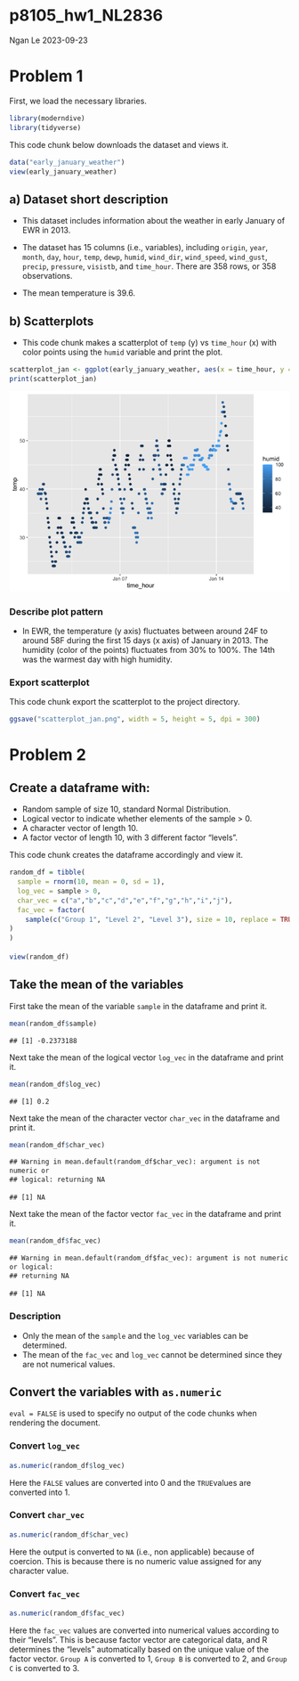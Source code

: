 p8105_hw1_NL2836
================
Ngan Le
2023-09-23

# Problem 1

First, we load the necessary libraries.

``` r
library(moderndive)
library(tidyverse)
```

This code chunk below downloads the dataset and views it.

``` r
data("early_january_weather")
view(early_january_weather)
```

## a) Dataset short description

- This dataset includes information about the weather in early January
  of EWR in 2013.

- The dataset has 15 columns (i.e., variables), including `origin`,
  `year`, `month`, `day`, `hour`, `temp`, `dewp`, `humid`, `wind_dir`,
  `wind_speed`, `wind_gust`, `precip`, `pressure`, `visistb`, and
  `time_hour`. There are 358 rows, or 358 observations.

- The mean temperature is 39.6.

## b) Scatterplots

- This code chunk makes a scatterplot of `temp` (y) vs `time_hour` (x)
  with color points using the `humid` variable and print the plot.

``` r
scatterplot_jan <- ggplot(early_january_weather, aes(x = time_hour, y = temp, color = humid)) + geom_point()
print(scatterplot_jan)
```

![](p8105_hw1_NL2836_files/figure-gfm/scatterplot%20temp/time_hour-1.png)<!-- -->

### Describe plot pattern

- In EWR, the temperature (y axis) fluctuates between around 24F to
  around 58F during the first 15 days (x axis) of January in 2013. The
  humidity (color of the points) fluctuates from 30% to 100%. The 14th
  was the warmest day with high humidity.

### Export scatterplot

This code chunk export the scatterplot to the project directory.

``` r
ggsave("scatterplot_jan.png", width = 5, height = 5, dpi = 300)
```

# Problem 2

## Create a dataframe with:

- Random sample of size 10, standard Normal Distribution.
- Logical vector to indicate whether elements of the sample \> 0.
- A character vector of length 10.
- A factor vector of length 10, with 3 different factor “levels”.

This code chunk creates the dataframe accordingly and view it.

``` r
random_df = tibble(
  sample = rnorm(10, mean = 0, sd = 1),
  log_vec = sample > 0,
  char_vec = c("a","b","c","d","e","f","g","h","i","j"),
  fac_vec = factor(
    sample(c("Group 1", "Level 2", "Level 3"), size = 10, replace = TRUE),
)
)

view(random_df)
```

## Take the mean of the variables

First take the mean of the variable `sample` in the dataframe and print
it.

``` r
mean(random_df$sample)
```

    ## [1] -0.2373188

Next take the mean of the logical vector `log_vec` in the dataframe and
print it.

``` r
mean(random_df$log_vec)
```

    ## [1] 0.2

Next take the mean of the character vector `char_vec` in the dataframe
and print it.

``` r
mean(random_df$char_vec)
```

    ## Warning in mean.default(random_df$char_vec): argument is not numeric or
    ## logical: returning NA

    ## [1] NA

Next take the mean of the factor vector `fac_vec` in the dataframe and
print it.

``` r
mean(random_df$fac_vec)
```

    ## Warning in mean.default(random_df$fac_vec): argument is not numeric or logical:
    ## returning NA

    ## [1] NA

### Description

- Only the mean of the `sample` and the `log_vec` variables can be
  determined.
- The mean of the `fac_vec` and `log_vec` cannot be determined since
  they are not numerical values.

## Convert the variables with `as.numeric`

`eval = FALSE` is used to specify no output of the code chunks when
rendering the document.

### Convert `log_vec`

``` r
as.numeric(random_df$log_vec)
```

Here the `FALSE` values are converted into 0 and the `TRUE`values are
converted into 1.

### Convert `char_vec`

``` r
as.numeric(random_df$char_vec)
```

Here the output is converted to `NA` (i.e., non applicable) because of
coercion. This is because there is no numeric value assigned for any
character value.

### Convert `fac_vec`

``` r
as.numeric(random_df$fac_vec)
```

Here the `fac_vec` values are converted into numerical values according
to their “levels”. This is because factor vector are categorical data,
and R determines the “levels” automatically based on the unique value of
the factor vector. `Group A` is converted to 1, `Group B` is converted
to 2, and `Group C` is converted to 3.
